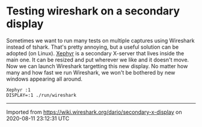 # Testing wireshark on a secondary display

Sometimes we want to run many tests on multiple captures using Wireshark instead of tshark. That's pretty annoying, but a useful solution can be adopted (on Linux). [Xephyr](https://www.freedesktop.org/wiki/Software/Xephyr/) is a secondary X-server that lives inside the main one. It can be resized and put wherever we like and it doesn't move. Now we can launch Wireshark targetting this new display. No matter how many and how fast we run Wireshark, we won't be bothered by new windows appearing all around.

    Xephyr :1
    DISPLAY=:1 ./run/wireshark

---

Imported from https://wiki.wireshark.org/dario/secondary-x-display on 2020-08-11 23:12:31 UTC
